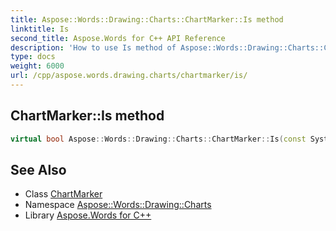 ```yaml
---
title: Aspose::Words::Drawing::Charts::ChartMarker::Is method
linktitle: Is
second_title: Aspose.Words for C++ API Reference
description: 'How to use Is method of Aspose::Words::Drawing::Charts::ChartMarker class in C++.'
type: docs
weight: 6000
url: /cpp/aspose.words.drawing.charts/chartmarker/is/
---
```

## ChartMarker::Is method




```cpp
virtual bool Aspose::Words::Drawing::Charts::ChartMarker::Is(const System::TypeInfo &target) const override
```

## See Also

* Class [ChartMarker](../)
* Namespace [Aspose::Words::Drawing::Charts](../../)
* Library [Aspose.Words for C++](../../../)
